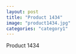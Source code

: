 ```yaml
---
layout: post
title: "Product 1434"
image: "product1434.jpg"
categories: "category1"
---
```

Product 1434
